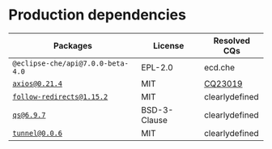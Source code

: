 # Production dependencies

| Packages | License | Resolved CQs |
| --- | --- | --- |
| `@eclipse-che/api@7.0.0-beta-4.0` | EPL-2.0 | ecd.che |
| [`axios@0.21.4`](https://github.com/axios/axios.git) | MIT | [CQ23019](https://dev.eclipse.org/ipzilla/show_bug.cgi?id=23019) |
| [`follow-redirects@1.15.2`](git@github.com:follow-redirects/follow-redirects.git) | MIT | clearlydefined |
| [`qs@6.9.7`](https://github.com/ljharb/qs.git) | BSD-3-Clause | clearlydefined |
| [`tunnel@0.0.6`](https://github.com/koichik/node-tunnel.git) | MIT | clearlydefined |
